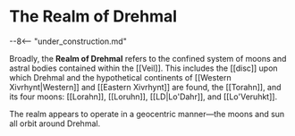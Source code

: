 # The Realm of Drehmal

--8<-- "under_construction.md"

Broadly, the **Realm of Drehmal** refers to the confined system of moons and astral bodies contained within the [[Veil]]. This includes the [[disc]] upon which Drehmal and the hypothetical continents of [[Western Xivrhynt|Western]] and [[Eastern Xivrhynt]] are found, the [[Torahn]], and its four moons: [[Lorahn]], [[Loruhn]], [[LD|Lo'Dahr]], and [[Lo'Veruhkt]].

The realm appears to operate in a geocentric manner—the moons and sun all orbit around Drehmal.